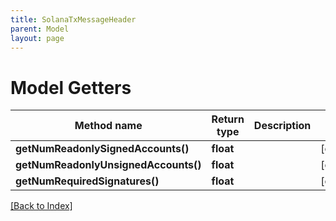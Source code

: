 ```yaml
---
title: SolanaTxMessageHeader
parent: Model
layout: page
---
```


# Model Getters

Method name | Return type | Description | Notes
------------ | ------------- | ------------- | -------------
**getNumReadonlySignedAccounts()** | **float** |  | [optional]
**getNumReadonlyUnsignedAccounts()** | **float** |  | [optional]
**getNumRequiredSignatures()** | **float** |  | [optional]

[[Back to Index]](../index.md)

